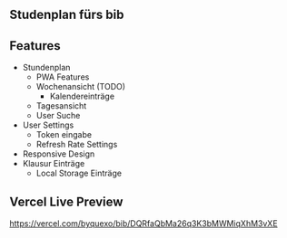 ## Studenplan fürs bib 

## Features
- Stundenplan
  - PWA Features
  - Wochenansicht (TODO)
     - Kalendereinträge
  - Tagesansicht
  - User Suche
- User Settings
  - Token eingabe
  - Refresh Rate Settings
- Responsive Design
- Klausur Einträge
  - Local Storage Einträge 


## Vercel Live Preview

https://vercel.com/byquexo/bib/DQRfaQbMa26q3K3bMWMiqXhM3vXE
